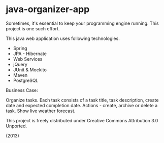 java-organizer-app
===========================

Sometimes, it's essential to keep your programming engine running.  This project is one such effort.

This java web application uses following technologies.  

- Spring
- JPA - Hibernate
- Web Services
- jQuery
- JUnit & Mockito
- Maven
- PostgreSQL

Business Case:

Organize tasks.  Each task consists of a task title, task description, create date and expected completion date.
Actions - create, archive or delete a task.  Show live weather forecast. 

This project is freely distributed under Creative Commons Attribution 3.0 Unported.

(2013)
